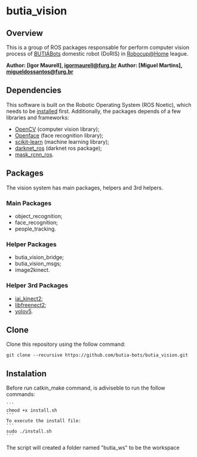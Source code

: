 # butia_vision

## Overview
This is a group of ROS packages responsable for perform computer vision process of [BUTIÁBots](https://fbot.vercel.app/) domestic robot (DoRIS) in [Robocup@Home](https://athome.robocup.org/) league. 

**Author: [Igor Maurell], igormaurell@furg.br**
**Author: [Miguel Martins], migueldossantos@furg.br**

## Dependencies
This software is built on the Robotic Operating System (ROS Noetic), which needs to be [installed](https://github.com/butia-bots/butia_learning/wiki/Instala%C3%A7%C3%B5es-importantes#ros-robot-operating-system) first. Additionally, the packages depends of a few libraries and frameworks:

- [OpenCV](http://opencv.org/) (computer vision library);
- [Openface](https://cmusatyalab.github.io/openface/) (face recognition library);
- [scikit-learn](http://scikit-learn.org/stable/) (machine learning library);
- [darknet_ros](https://github.com/leggedrobotics/darknet_ros) (darknet ros package);
- [mask_rcnn_ros](https://github.com/crislmfroes/mask_rcnn_ros).

## Packages
The vision system has main packages, helpers and 3rd helpers.

### Main Packages
- object_recognition;
- face_recognition;
- people_tracking.

### Helper Packages
- butia_vision_bridge;
- butia_vision_msgs;
- image2kinect.

### Helper 3rd Packages
- [iai_kinect2](https://github.com/butia-bots/iai_kinect2);
- [libfreenect2](https://github.com/butia-bots/libfreenect2);
- [yolov5](https://github.com/butia-bots/yolov5).

## Clone

Clone this repository using the follow command:
```
git clone --recursive https://github.com/butia-bots/butia_vision.git
```

## Instalation
Before run catkin_make command, is adiviseble to run the follow commands:

	```
	chmod +x install.sh
	```
	To execute the install file:
	```
	sudo ./install.sh
	```
The script will created a folder named "butia_ws" to be the workspace